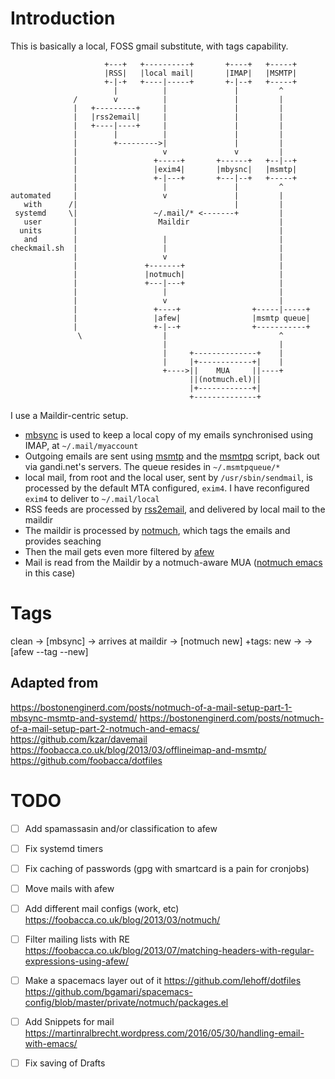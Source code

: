 # Introduction

This is basically a local, FOSS gmail substitute, with tags capability.


```
                     +---+   +----------+       +----+   +-----+
                     |RSS|   |local mail|       |IMAP|   |MSMTP|
                     +-|-+   +----|-----+       +-|--+   +-----+
                       |          |               |         ^
              /        v          |               |         |
              |   +---------+     |               |         |
              |   |rss2email|     |               |         |
              |   +----|----+     |               |         |
              |        |          |               |         |
              |        +--------->|               |         |
              |                   v               v         |
              |                 +-----+       +------+   +--|--+
              |                 |exim4|       |mbysnc|   |msmtp|
              |                 +-|---+       +---|--+   +-----+
              |                   |               |         ^
automated     |                   v               |         |
   with      /|                                   |         |
 systemd     \|                 ~/.mail/* <-------+         |
   user       |                  Maildir                    |
  units       |                                             |
   and        |                   |                         |
checkmail.sh  |                   |                         |
              |                   v                         |
              |               +-------+                     |
              |               |notmuch|                     |
              |               +---|---+                     |
              |                   |                         |
              |                   v                         |
              |                 +----+                +-----|-----+
              |                 |afew|                |msmtp queue|
              |                 +-|--+                +-----------+
               \                  |                         ^
                                  |                         |
                                  |     +--------------+    |
                                  |     |+------------+|    |
                                  +---->||    MUA     ||----+
                                        ||(notmuch.el)||
                                        |+------------+|
                                        +--------------+
```

I use a Maildir-centric setup.
- [mbsync][2] is used to keep a local copy of my emails synchronised using
  IMAP, at `~/.mail/myaccount`
- Outgoing emails are sent using [msmtp][8] and the [msmtpq][9] script, back
  out via gandi.net's servers. The queue resides in `~/.msmtpqueue/*`
- local mail, from root and the local user, sent by `/usr/sbin/sendmail`, is
  processed by the default MTA configured, `exim4`. I have reconfigured `exim4`
  to deliver to `~/.mail/local`
- RSS feeds are processed by [rss2email][11], and delivered by local mail to the
  maildir
- The maildir is processed by [notmuch][6], which tags the emails and provides
  seaching
- Then the mail gets even more filtered by [afew][12]
- Mail is read from the Maildir by a notmuch-aware MUA ([notmuch emacs][6] in
  this case)


# Tags

clean -> [mbsync] -> arrives at maildir  -> [notmuch new] +tags: new ->
-> [afew --tag --new]


## Adapted from

https://bostonenginerd.com/posts/notmuch-of-a-mail-setup-part-1-mbsync-msmtp-and-systemd/
https://bostonenginerd.com/posts/notmuch-of-a-mail-setup-part-2-notmuch-and-emacs/
https://github.com/kzar/davemail
https://foobacca.co.uk/blog/2013/03/offlineimap-and-msmtp/
https://github.com/foobacca/dotfiles


# TODO

- [ ] Add spamassasin and/or classification to afew
- [ ] Fix systemd timers
- [ ] Fix caching of passwords (gpg with smartcard is a pain for cronjobs)
- [ ] Move mails with afew
- [ ] Add different mail configs (work, etc)
        https://foobacca.co.uk/blog/2013/03/notmuch/
- [ ] Filter mailing lists with RE
        https://foobacca.co.uk/blog/2013/07/matching-headers-with-regular-expressions-using-afew/
- [ ] Make a spacemacs layer out of it
        https://github.com/lehoff/dotfiles
        https://github.com/bgamari/spacemacs-config/blob/master/private/notmuch/packages.el
- [ ] Add Snippets for mail
        https://martinralbrecht.wordpress.com/2016/05/30/handling-email-with-emacs/
- [ ] Fix saving of Drafts


[1]: https://gandi.net
[2]: http://isync.sourceforge.net/mbsync.html
[3]: http://www.offlineimap.org
[4]: http://isync.sourceforge.net/mbsync.html#INHERENT%20PROBLEMS
[5]: https://github.com/kzar/emacs.d
[6]: https://notmuchmail.org/
[7]: https://www.emacswiki.org/emacs/GnusAlias
[8]: http://msmtp.sourceforge.net/
[9]: https://martinralbrecht.wordpress.com/2016/05/30/handling-email-with-emacs/
[10]: https://www.emacswiki.org/emacs/GnusMSMTP#toc3
[11]: https://tracker.debian.org/pkg/rss2email
[12]: https://github.com/afewmail/afew
